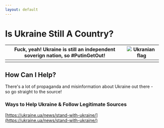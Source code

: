 ```yaml
---
layout: default
---
```


# Is Ukraine Still A Country?

| Fuck, yeah!  Ukraine is still an independent soverign nation, so #PutinGetOut! | ![Ukranian flag](https://upload.wikimedia.org/wikipedia/commons/thumb/1/17/Flag_of_Ukraine_(pantone_colors).svg/1200px-Flag_of_Ukraine_(pantone_colors).svg.png) |
| --- | --- |
|  |  |

## How Can I Help?

There's a lot of propaganda and misinformation about Ukraine out there - so go straight to the source!

### Ways to Help Ukraine & Follow Legitimate Sources

[https://ukraine.ua/news/stand-with-ukraine/](https://ukraine.ua/news/stand-with-ukraine/)
